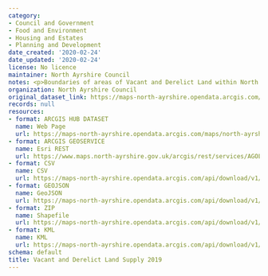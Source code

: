 ```yaml
---
category:
- Council and Government
- Food and Environment
- Housing and Estates
- Planning and Development
date_created: '2020-02-24'
date_updated: '2020-02-24'
license: No licence
maintainer: North Ayrshire Council
notes: <p>Boundaries of areas of Vacant and Derelict Land within North Ayrshire.</p>
organization: North Ayrshire Council
original_dataset_link: https://maps-north-ayrshire.opendata.arcgis.com/maps/north-ayrshire::vacant-and-derelict-land-supply-2019
records: null
resources:
- format: ARCGIS HUB DATASET
  name: Web Page
  url: https://maps-north-ayrshire.opendata.arcgis.com/maps/north-ayrshire::vacant-and-derelict-land-supply-2019
- format: ARCGIS GEOSERVICE
  name: Esri REST
  url: https://www.maps.north-ayrshire.gov.uk/arcgis/rest/services/AGOL/Open_Data_Portal2/FeatureServer/60
- format: CSV
  name: CSV
  url: https://maps-north-ayrshire.opendata.arcgis.com/api/download/v1/items/bffeba97dcab4ea1b09c165e01edf36d/csv?layers=60
- format: GEOJSON
  name: GeoJSON
  url: https://maps-north-ayrshire.opendata.arcgis.com/api/download/v1/items/bffeba97dcab4ea1b09c165e01edf36d/geojson?layers=60
- format: ZIP
  name: Shapefile
  url: https://maps-north-ayrshire.opendata.arcgis.com/api/download/v1/items/bffeba97dcab4ea1b09c165e01edf36d/shapefile?layers=60
- format: KML
  name: KML
  url: https://maps-north-ayrshire.opendata.arcgis.com/api/download/v1/items/bffeba97dcab4ea1b09c165e01edf36d/kml?layers=60
schema: default
title: Vacant and Derelict Land Supply 2019
---
```


